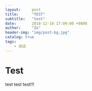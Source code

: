 ```yaml
---
layout:     post
title:      "TEST"
subtitle:   "test"
date:       2018-12-16 17:09:00 +0800
author:     "Zo"
header-img: "img/post-bg.jpg"
catalog: true
tags:
    - 测试
---
```


# Test
test test test!!!
